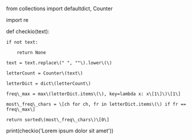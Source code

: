 from collections import defaultdict, Counter

import re

def checkio\(text\):

    if not text:

        return None

    text = text.replace\(" ", ""\).lower\(\)

    letterCount = Counter\(text\)

    letterDict = dict\(letterCount\)

    freq\_max = max\(letterDict.items\(\), key=lambda x: x\[1\]\)\[1\]

    most\_freq\_chars = \[ch for ch, fr in letterDict.items\(\) if fr == freq\_max\]

    return sorted\(most\_freq\_chars\)\[0\]



print\(checkio\('Lorem ipsum dolor sit amet'\)\)

